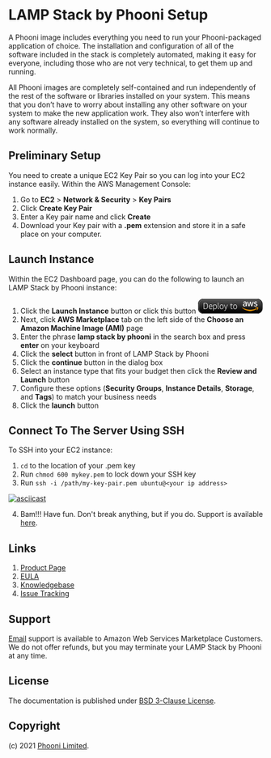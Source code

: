 # LAMP Stack by Phooni Setup

A Phooni image includes everything you need to run your Phooni-packaged application of choice. The installation and configuration of all of the software included in the stack is completely automated, making it easy for everyone, including those who are not very technical, to get them up and running.

All Phooni images are completely self-contained and run independently of the rest of the software or libraries installed on your system. This means that you don’t have to worry about installing any other software on your system to make the new application work. They also won’t interfere with any software already installed on the system, so everything will continue to work normally.

## Preliminary Setup

You need to create a unique EC2 Key Pair so you can log into your EC2 instance easily. Within the AWS Management Console:

1. Go to **EC2** > **Network & Security** > **Key Pairs**
2. Click **Create Key Pair**
3. Enter a Key pair name and click **Create**
4. Download your Key pair with a **.pem** extension and store it in a safe place on your computer.

## Launch Instance

Within the EC2 Dashboard page, you can do the following to launch an LAMP Stack by Phooni instance:

1. Click the **Launch Instance** button or click this button [![Launch Stack](./images/launch-stack.png?raw=true)](https://aws.amazon.com/marketplace/pp/)
2. Next, click **AWS Marketplace** tab on the left side of the **Choose an Amazon Machine Image (AMI)** page
3. Enter the phrase **lamp stack by phooni** in the search box and press **enter** on your keyboard
4. Click the **select** button in front of LAMP Stack by Phooni
5. Click the **continue** button in the dialog box
6. Select an instance type that fits your budget then click the **Review and Launch** button
7. Configure these options (**Security Groups**, **Instance Details**, **Storage**, and **Tags**) to match your business needs
8. Click the **launch** button

## Connect To The Server Using SSH

To SSH into your EC2 instance:

1. ```cd``` to the location of your .pem key
2. Run ```chmod 600 mykey.pem``` to lock down your SSH key
3. Run ```ssh -i /path/my-key-pair.pem ubuntu@<your ip address>```

[![asciicast](https://asciinema.org/a/P5yUSD5AKcEPSoaerMDPA54Hn.svg)](https://asciinema.org/a/P5yUSD5AKcEPSoaerMDPA54Hn)

4. Bam!!! Have fun. Don't break anything, but if you do. Support is available [here](https://www.phooni.com/contact/).

## Links

1. [Product Page](https://www.phooni.com/stacks/lamp/)
2. [EULA](PhooniEULA.txt)
3. [Knowledgebase](https://github.com/phooni/lamp-stack-by-phooni/-/wikis/home)
4. [Issue Tracking](https://github.com/phooni/lamp-stack-by-phooni/-/issues)

## Support

[Email](mailto:orders@phooni.com) support is available to Amazon Web Services Marketplace Customers. We do not offer refunds, but you may terminate your LAMP Stack by Phooni at any time.

## License

The documentation is published under [BSD 3-Clause License](license.txt).

## Copyright

(c) 2021 [Phooni Limited](https://www.phooni.com).
